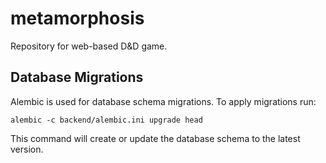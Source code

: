 # metamorphosis
Repository for web-based D&D game.

## Database Migrations

Alembic is used for database schema migrations. To apply migrations run:

```
alembic -c backend/alembic.ini upgrade head
```

This command will create or update the database schema to the latest version.
